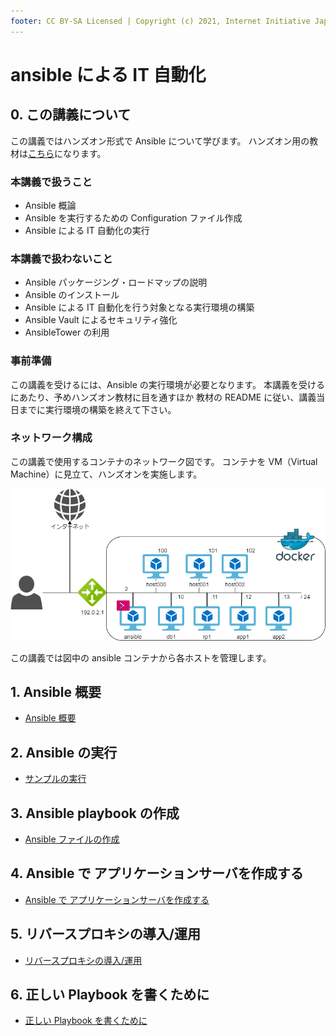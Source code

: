 ```yaml
---
footer: CC BY-SA Licensed | Copyright (c) 2021, Internet Initiative Japan Inc.
---
```


# ansible による IT 自動化

## 0. この講義について

この講義ではハンズオン形式で Ansible について学びます。
ハンズオン用の教材は[こちら](https://github.com/iij/ansible-exercise)になります。

### 本講義で扱うこと

- Ansible 概論
- Ansible を実行するための Configuration ファイル作成
- Ansible による IT 自動化の実行

### 本講義で扱わないこと

- Ansible パッケージング・ロードマップの説明
- Ansible のインストール
- Ansible による IT 自動化を行う対象となる実行環境の構築
- Ansible Vault によるセキュリティ強化
- AnsibleTower の利用

### 事前準備

この講義を受けるには、Ansible の実行環境が必要となります。
本講義を受けるにあたり、予めハンズオン教材に目を通すほか
教材の README に従い、講義当日までに実行環境の構築を終えて下さい。

### ネットワーク構成

この講義で使用するコンテナのネットワーク図です。
コンテナを VM（Virtual Machine）に見立て、ハンズオンを実施します。

![ネットワーク図](./images/network.png)

この講義では図中の ansible コンテナから各ホストを管理します。

## 1. Ansible 概要

- [Ansible 概要](./INTRODUCTION.md)

## 2. Ansible の実行

- [サンプルの実行](./SAMPLE_RUN.md)

## 3. Ansible playbook の作成

- [Ansible ファイルの作成](./CREATE_PLAYBOOK.md)

## 4. Ansible で アプリケーションサーバを作成する

- [Ansible で アプリケーションサーバを作成する](./CREATE_APP_SERVER.md)

## 5. リバースプロキシの導入/運用

- [リバースプロキシの導入/運用](./REVERSE_PROXY.md)

## 6. 正しい Playbook を書くために

- [正しい Playbook を書くために](./ANSIBLE_CODE_STYLE.md)

<credit-footer/>
